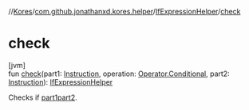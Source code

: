 //[Kores](../../../index.md)/[com.github.jonathanxd.kores.helper](../index.md)/[IfExpressionHelper](index.md)/[check](check.md)

# check

[jvm]\
fun [check](check.md)(part1: [Instruction](../../com.github.jonathanxd.kores/-instruction/index.md), operation: [Operator.Conditional](../../com.github.jonathanxd.kores.operator/-operator/-conditional/index.md), part2: [Instruction](../../com.github.jonathanxd.kores/-instruction/index.md)): [IfExpressionHelper](index.md)

Checks if [part1](check.md)[part2](check.md).
